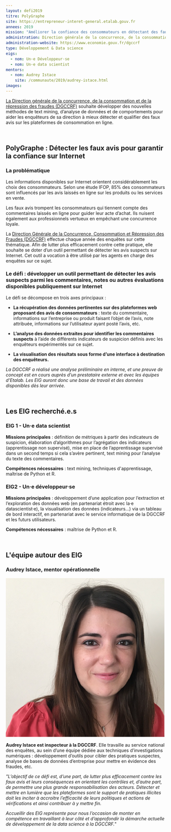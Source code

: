```yaml
---
layout: defi2019
titre: PolyGraphe
site: https://entrepreneur-interet-general.etalab.gouv.fr
annees: 2019
mission: "Améliorer la confiance des consommateurs en détectant des faux avis sur Internet"
administration: Direction générale de la concurrence, de la consommation et de la répression des fraudes
administration-website: https://www.economie.gouv.fr/dgccrf
type: Développement & Data science
eigs:
  - nom: Un·e Développeur·se
  - nom: Un·e data scientist
mentors:
  - nom: Audrey Istace
    site: /communaute/2019/audrey-istace.html
images: 
---
```


[La Direction générale de la concurrence, de la consommation
et de la répression des fraudes (DGCCRF)](https://www.economie.gouv.fr/dgccrf)
souhaite développer des nouvelles méthodes de text mining, d’analyse de données et de
comportements pour aider les enquêteurs de sa direction à mieux
détecter et qualifier des faux avis sur les plateformes de
consommation en ligne.

<br/>

## PolyGraphe : Détecter les faux avis pour garantir la confiance sur Internet

### La problématique

Les informations disponibles sur Internet orientent considérablement
les choix des consommateurs. Selon une étude IFOP, 85% des
consommateurs sont influencés par les avis laissés en ligne sur les
produits ou les services en vente.

Les faux avis trompent les consommateurs qui tiennent compte des
commentaires laissés en ligne pour guider leur acte d’achat. Ils
nuisent également aux professionnels vertueux en empêchant une
concurrence loyale.

La [Direction Générale de la Concurrence, Consommation et Répression
des Fraudes (DGCCRF)](https://www.economie.gouv.fr/dgccrf) effectue chaque année des enquêtes sur cette
thématique. Afin de lutter plus efficacement contre cette pratique,
elle souhaite se doter d’un outil permettant de détecter les avis
suspects sur Internet. Cet outil a vocation à être utilisé par les
agents en charge des enquêtes sur ce sujet.

### Le défi : développer un outil permettant de détecter les avis suspects parmi les commentaires, notes ou autres évaluations disponibles publiquement sur Internet

Le défi se décompose en trois axes principaux :

* **La récupération des données pertinentes sur des plateformes web
  proposant des avis de consommateurs** : texte du commentaire,
  informations sur l’entreprise ou produit faisant l’objet de l’avis,
  note attribuée, informations sur l’utilisateur ayant posté l’avis,
  etc.

* **L’analyse des données extraites pour identifier les commentaires
  suspects** à l’aide de différents indicateurs de suspicion définis
  avec les enquêteurs expérimentés sur ce sujet.

* **La visualisation des résultats sous forme d’une interface à
  destination des enquêteurs.**

_La DGCCRF a réalisé une analyse préliminaire en interne, et une preuve
de concept est en cours auprès d’un prestataire externe et avec les équipes d'Etalab. Les EIG
auront donc une base de travail et des données disponibles dès leur
arrivée._

<br/>

## Les EIG recherché.e.s

### EIG 1 - Un·e data scientist

**Missions principales** : définition de métriques à partir des
indicateurs de suspicion, élaboration d’algorithmes pour l’agrégation
des indicateurs (apprentissage non supervisé), mise en place de
l’apprentissage supervisé dans un second temps si cela s’avère
pertinent, text mining pour l’analyse du texte des
commentaires. 

**Compétences nécessaires** : text mining, techniques d'apprentissage, 
maîtrise de Python et R.

### EIG2 - Un·e développeur·se

**Missions principales** : développement d’une application pour
l’extraction et l’exploration des données web (en partenariat étroit
avec la·e datascientist·e), la visualisation des données (indicateurs…)
via un tableau de bord interactif, en partenariat avec le service
informatique de la DGCCRF et les futurs utilisateurs.

**Compétences nécessaires** : maîtrise de Python et R. 

<br/>

## L'équipe autour des EIG

### Audrey Istace, mentor opérationnelle

![Audrey Istace](/img/communaute/audrey-istace.png)

**Audrey Istace est inspecteur à la DGCCRF**. Elle
travaille au service national des enquêtes, au sein d’une équipe
dédiée aux techniques d’investigations numériques : développement
d’outils pour cibler des pratiques suspectes, analyse de bases de
données d’entreprise pour mettre en évidence des fraudes, etc.

_"L’objectif de ce défi est, d’une part, de lutter plus efficacement
contre les faux avis et leurs conséquences en orientant les contrôles
et, d’autre part, de permettre une plus grande responsabilisation des
acteurs. Détecter et mettre en lumière que les plateformes sont le
support de pratiques illicites doit les inciter à accroitre
l’efficacité de leurs politiques et actions de vérifications et ainsi
contribuer à y mettre fin._

_Accueillir des EIG représente pour nous l’occasion de monter en
compétence en travaillant à leur côté et d’approfondir la démarche
actuelle de développement de la data science à la DGCCRF._"
